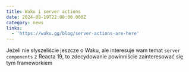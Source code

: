 ```yaml
---
title: Waku i server actions
date: 2024-08-19T22:00:00.000Z
category: news
links:
  - 'https://waku.gg/blog/server-actions-are-here'
---
```


Jeżeli nie słyszeliście jeszcze o Waku, ale interesuje wam temat `server components` z Reacta 19, to zdecydowanie powinniście zainteresować się tym frameworkiem
